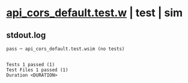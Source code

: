 # [api_cors_default.test.w](../../../../../examples/tests/valid/api_cors_default.test.w) | test | sim

## stdout.log
```log
pass ─ api_cors_default.test.wsim (no tests)
 
 
Tests 1 passed (1)
Test Files 1 passed (1)
Duration <DURATION>
```

